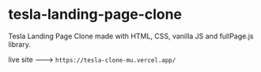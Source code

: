 # tesla-landing-page-clone

Tesla Landing Page Clone made with HTML, CSS, vanilla JS and fullPage.js library.

live site --->  `https://tesla-clone-mu.vercel.app/`
